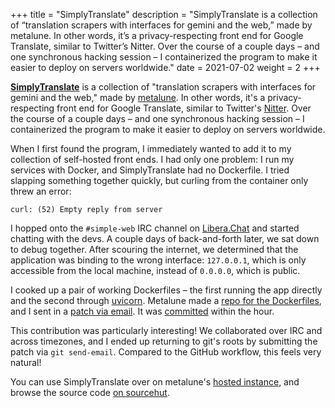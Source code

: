 +++
title = "SimplyTranslate"
description = "SimplyTranslate is a collection of “translation scrapers with interfaces for gemini and the web,” made by metalune. In other words, it’s a privacy-respecting front end for Google Translate, similar to Twitter’s Nitter. Over the course of a couple days – and one synchronous hacking session – I containerized the program to make it easier to deploy on servers worldwide."
date = 2021-07-02
weight = 2
+++

[**SimplyTranslate**][st] is a collection of "translation scrapers with
interfaces for gemini and the web," made by [metalune]. In other words,
it's a privacy-respecting front end for Google Translate, similar to
Twitter's [Nitter]. Over the course of a couple days – and one
synchronous hacking session – I containerized the program to make it
easier to deploy on servers worldwide.

<!-- more -->

When I first found the program, I immediately wanted to add it to my
collection of self-hosted front ends. I had only one problem: I run my
services with Docker, and SimplyTranslate had no Dockerfile. I tried
slapping something together quickly, but curling from the container only
threw an error:

```
curl: (52) Empty reply from server
```

I hopped onto the `#simple-web` IRC channel on [Libera.Chat] and started
chatting with the devs. A couple days of back-and-forth later, we sat
down to debug together. After scouring the internet, we determined that
the application was binding to the wrong interface: `127.0.0.1`, which
is only accessible from the local machine, instead of `0.0.0.0`, which
is public.

I cooked up a pair of working Dockerfiles – the first running the app
directly and the second through [uvicorn]. Metalune made a [repo for the
Dockerfiles][repo], and I sent in a [patch via email][patch]. It was
[committed] within the hour.

This contribution was particularly interesting! We collaborated over IRC
and across timezones, and I ended up returning to git's roots by
submitting the patch via `git send-email`. Compared to the GitHub
workflow, this feels very natural!

You can use SimplyTranslate over on metalune's [hosted instance], and
browse the source code [on sourcehut][st].

[st]: https://sr.ht/~metalune/SimplyTranslate/sources
[metalune]: gemini://metalune.xyz
[Nitter]: https://github.com/zedeus/nitter
[Libera.Chat]: https://libera.chat
[uvicorn]: https://www.uvicorn.org
[repo]: https://git.sr.ht/~metalune/simplytranslate_docker/
[patch]: https://lists.sr.ht/~metalune/simplytranslate-devel/patches/23516
[committed]: https://git.sr.ht/~metalune/simplytranslate_docker/commit/4fc34e3503def3a8436dab4f84a1731070a715ba
[hosted instance]: https://translate.metalune.xyz/
